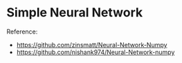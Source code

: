 # Simple Neural Network

Reference:
- https://github.com/zinsmatt/Neural-Network-Numpy
- https://github.com/nishank974/Neural-Network-numpy